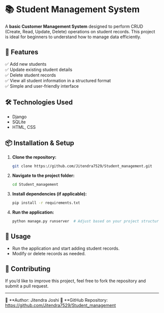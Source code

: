 # 📚 Student Management System

A **basic Customer Management System** designed to perform CRUD (Create, Read, Update, Delete) operations on student records. This project is ideal for beginners to understand how to manage data efficiently.

## 🚀 Features
✅ Add new students  
✅ Update existing student details  
✅ Delete student records  
✅ View all student information in a structured format  
✅ Simple and user-friendly interface  

## 🛠 Technologies Used
- Django
- SQLite
- HTML, CSS 

## 📦 Installation & Setup
1. **Clone the repository:**
   ```bash
   git clone https://github.com/Jitendra7529/Student_management.git
   ```
2. **Navigate to the project folder:**
   ```bash
   cd Student_management
   ```
3. **Install dependencies (if applicable):**
   ```bash
   pip install -r requirements.txt
   ```
4. **Run the application:**
   ```bash
   python manage.py runserver  # Adjust based on your project structure
   ```

## 📌 Usage
- Run the application and start adding student records.
- Modify or delete records as needed.

## 🤝 Contributing
If you’d like to improve this project, feel free to fork the repository and submit a pull request.

---

🔹 **Author: Jitendra Joshi 
🔹 **GitHub Repository: https://github.com/Jitendra7529/Student_management

